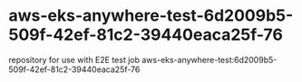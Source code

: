 # aws-eks-anywhere-test-6d2009b5-509f-42ef-81c2-39440eaca25f-76
repository for use with E2E test job aws-eks-anywhere-test:6d2009b5-509f-42ef-81c2-39440eaca25f-76
